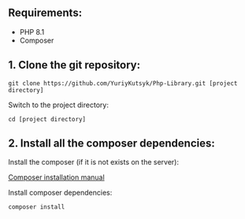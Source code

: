 ## Requirements:
* PHP 8.1
* Composer

## 1. Clone the git repository:

```
git clone https://github.com/YuriyKutsyk/Php-Library.git [project directory]
```
Switch to the project directory:
```
cd [project directory]
```

## 2. Install all the composer dependencies:

Install the composer (if it is not exists on the server):

[Composer installation manual](https://getcomposer.org/doc/00-intro.md#installation-linux-unix-osx)

Install composer dependencies:
```
composer install
```